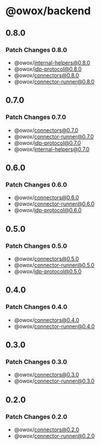 # @owox/backend

## 0.8.0

### Patch Changes 0.8.0

- @owox/internal-helpers@0.8.0
- @owox/idp-protocol@0.8.0
- @owox/connectors@0.8.0
- @owox/connector-runner@0.8.0

## 0.7.0

### Patch Changes 0.7.0

- @owox/connectors@0.7.0
- @owox/connector-runner@0.7.0
- @owox/idp-protocol@0.7.0
- @owox/internal-helpers@0.7.0

## 0.6.0

### Patch Changes 0.6.0

- @owox/connectors@0.6.0
- @owox/connector-runner@0.6.0
- @owox/idp-protocol@0.6.0

## 0.5.0

### Patch Changes 0.5.0

- @owox/connectors@0.5.0
- @owox/connector-runner@0.5.0
- @owox/idp-protocol@0.5.0

## 0.4.0

### Patch Changes 0.4.0

- @owox/connectors@0.4.0
- @owox/connector-runner@0.4.0

## 0.3.0

### Patch Changes 0.3.0

- @owox/connectors@0.3.0
- @owox/connector-runner@0.3.0

## 0.2.0

### Patch Changes 0.2.0

- @owox/connectors@0.2.0
- @owox/connector-runner@0.2.0
